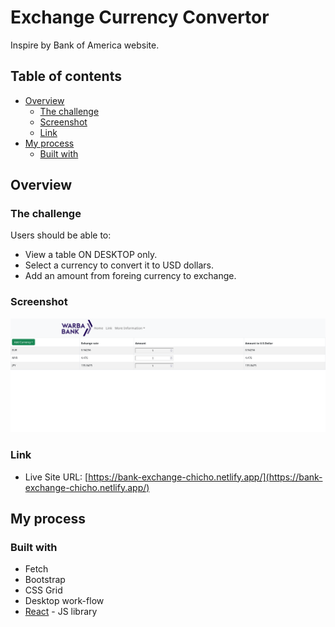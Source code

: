 # Exchange Currency Convertor

Inspire by Bank of America website.

## Table of contents

- [Overview](#overview)
  - [The challenge](#the-challenge)
  - [Screenshot](#screenshot)
  - [Link](#links)
- [My process](#my-process)
  - [Built with](#built-with)


## Overview

### The challenge

Users should be able to:

- View a table ON DESKTOP only.
- Select a currency to convert it to USD dollars.
- Add an amount from foreing currency to exchange.


### Screenshot

![currency-excange](./screenshots/bank-exchange.png)

### Link

- Live Site URL: [https://bank-exchange-chicho.netlify.app/](https://bank-exchange-chicho.netlify.app/)


## My process

### Built with

- Fetch
- Bootstrap
- CSS Grid
- Desktop work-flow
- [React](https://reactjs.org/) - JS library